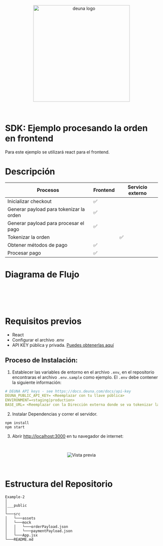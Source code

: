 <br />
<p align="center">
  <a href="https://deuna.com/">
    <img src="https://uploads-ssl.webflow.com/62e806ed6cc7b20ca6dc2b93/62fca876ea0f2668b1c21b8b_deuna.png" width="318px" alt="deuna logo" />
  </a>
</p>
<br />

# SDK: Ejemplo procesando la orden en frontend

Para este ejemplo se utilizará react para el frontend.

# Descripción

| Procesos| Frontend | Servicio externo |
| --- | --- | --- |
| Inicializar checkout |  ✅  |  |
| Generar payload para tokenizar la orden |  ✅  |  |
| Generar payload para procesar el pago |  ✅  |  |
| Tokenizar la orden |  |  ✅  |
| Obtener métodos de pago |  ✅  |  |
| Procesar pago |  ✅  |  |

# Diagrama de Flujo 
<br />
<p align="center">
    <img src="https://files.readme.io/a53926a-ejemplo_2_sdk.png" align="" alt="" caption="" height="auto" title="" width="auto" loading="lazy">
</p>
<br />



# Requisitos previos
- React
- Configurar el archivo .env 
- API KEY pública y privada. [Puedes obtenerlas aquí ](https://docs.deuna.com/v2.0/docs/api-key)


## Proceso de Instalación:

1. Establecer las variables de entorno en el archivo `.env`, en el repositorio encontraras el archivo `.env.sample` como ejemplo. El `.env` debe contener la siguiente información:

```yaml
# DEUNA API keys - see https://docs.deuna.com/docs/api-key
DEUNA_PUBLIC_API_KEY= <Reemplazar con tu llave pública>
ENVIRONMENT=<staging|production>
BASE_URL= <Reemplazar con la Dirección externa donde se va tokenizar la orden>
```

2. Instalar Dependencias y correr el servidor.

```
npm install
npm start
```

3. Abrir [http://localhost:3000](http://localhost:3000) en tu navegador de internet:

<br />
<p align="center">
    <img src="https://user-images.githubusercontent.com/112917159/203379196-a942e0e0-36f0-4112-9255-6fcb7ccabad5.png"  alt="Vista previa" />
</p>
<br />

# Estructura del Repositorio

```
Example-2
│
│___public
│
└───src
│   └───assets 
│   └───mock
│   │   └───orderPayload.json
│   │   └───paymentPayload.json  
│   └───App.jsx 
└───README.md
```